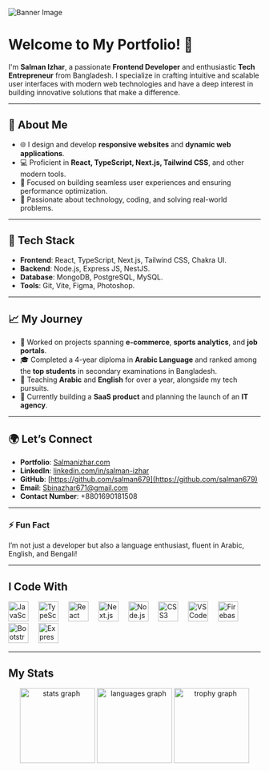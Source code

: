 ![Banner Image](https://i.ibb.co.com/nL5t7S8/1712158454650.jpg)

# Welcome to My Portfolio! 👋

I'm **Salman Izhar**, a passionate **Frontend Developer** and enthusiastic **Tech Entrepreneur** from Bangladesh. I specialize in crafting intuitive and scalable user interfaces with modern web technologies and have a deep interest in building innovative solutions that make a difference.

---

## 🚀 About Me

- 🌐 I design and develop **responsive websites** and **dynamic web applications**.
- 💻 Proficient in **React, TypeScript, Next.js, Tailwind CSS**, and other modern tools.
- 🎯 Focused on building seamless user experiences and ensuring performance optimization.
- 🌟 Passionate about technology, coding, and solving real-world problems.

---

## 🔧 Tech Stack

- **Frontend**: React, TypeScript, Next.js, Tailwind CSS, Chakra UI.
- **Backend**: Node.js, Express JS, NestJS.
- **Database**: MongoDB, PostgreSQL, MySQL.
- **Tools**: Git, Vite, Figma, Photoshop.

---

## 📈 My Journey

- 🏢 Worked on projects spanning **e-commerce**, **sports analytics**, and **job portals**.
- 🎓 Completed a 4-year diploma in **Arabic Language** and ranked among the **top students** in secondary examinations in Bangladesh.
- 🏫 Teaching **Arabic** and **English** for over a year, alongside my tech pursuits.
- 🚀 Currently building a **SaaS product** and planning the launch of an **IT agency**.

---

## 🌍 Let’s Connect

- **Portfolio**: [Salmanizhar.com](https://salmanizhar.com/)
- **LinkedIn**: [linkedin.com/in/salman-izhar](https://www.linkedin.com/in/salman-izhar/)
- **GitHub**: [https://github.com/salman679](https://github.com/salman679)
- **Email**: Sbinazhar671@gmail.com
- **Contact Number**: +8801690181508

---

### ⚡ Fun Fact
I’m not just a developer but also a language enthusiast, fluent in Arabic, English, and Bengali!

---

## I Code With

<div align="left">
  <img src="https://cdn.jsdelivr.net/gh/devicons/devicon/icons/javascript/javascript-original.svg" height="40" alt="JavaScript logo" />
  <img width="12" />
  <img src="https://cdn.jsdelivr.net/gh/devicons/devicon/icons/typescript/typescript-original.svg" height="40" alt="TypeScript logo" />
  <img width="12" />
  <img src="https://cdn.jsdelivr.net/gh/devicons/devicon/icons/react/react-original.svg" height="40" alt="React logo" />
  <img width="12" />
  <img src="https://cdn.jsdelivr.net/gh/devicons/devicon/icons/nextjs/nextjs-original.svg" height="40" alt="Next.js logo" />
  <img width="12" />
  <img src="https://cdn.jsdelivr.net/gh/devicons/devicon/icons/nodejs/nodejs-original.svg" height="40" alt="Node.js logo" />
  <img width="12" />
  <img src="https://cdn.jsdelivr.net/gh/devicons/devicon/icons/css3/css3-original.svg" height="40" alt="CSS3 logo" />
  <img width="12" />
  <img src="https://cdn.jsdelivr.net/gh/devicons/devicon/icons/vscode/vscode-original.svg" height="40" alt="VSCode logo" />
  <img width="12" />
  <img src="https://cdn.jsdelivr.net/gh/devicons/devicon/icons/firebase/firebase-plain.svg" height="40" alt="Firebase logo" />
  <img width="12" />
  <img src="https://cdn.jsdelivr.net/gh/devicons/devicon/icons/bootstrap/bootstrap-original.svg" height="40" alt="Bootstrap logo" />
  <img width="12" />
  <img src="https://cdn.jsdelivr.net/gh/devicons/devicon/icons/express/express-original.svg" height="40" alt="Express logo" />
</div>

---

## My Stats

<div align="center">
  <img src="https://github-readme-stats.vercel.app/api?username=salman679&hide_title=false&hide_rank=false&show_icons=true&include_all_commits=true&count_private=true&disable_animations=false&theme=dracula&locale=en&hide_border=false&order=1" height="150" alt="stats graph" />
  <img src="https://github-readme-stats.vercel.app/api/top-langs?username=salman679&locale=en&hide_title=false&layout=compact&card_width=320&langs_count=5&theme=dracula&hide_border=false&order=2" height="150" alt="languages graph" />
 
  <img src="https://github-profile-trophy.vercel.app?username=salman679&theme=dracula&column=-1&row=1&margin-w=8&margin-h=8&no-bg=false&no-frame=false&order=4" height="150" alt="trophy graph" />
  
</div>
